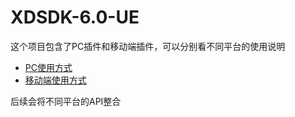 # XDSDK-6.0-UE

这个项目包含了PC插件和移动端插件，可以分别看不同平台的使用说明
* [PC使用方式](README_PC.md)
* [移动端使用方式](README_Mobile.md)

后续会将不同平台的API整合
